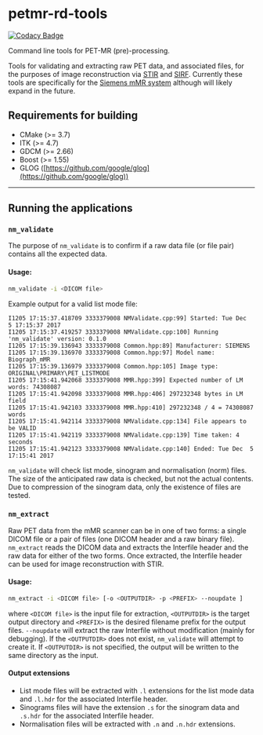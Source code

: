 # petmr-rd-tools

[![Codacy Badge](https://api.codacy.com/project/badge/Grade/d71cdf9cba3d4f9f9f973f371624bfe7)](https://www.codacy.com/app/bathomas/petmr-rd-tools?utm_source=github.com&utm_medium=referral&utm_content=UCL/petmr-rd-tools&utm_campaign=badger)

Command line tools for PET-MR (pre)-processing.

Tools for validating and extracting raw PET data, and associated files, for the purposes of image reconstruction via [STIR](https://github.com/UCL/STIR) and [SIRF](https://github.com/CCPPETMR/SIRF). Currently these tools are specifically for the [Siemens mMR system](https://www.healthcare.siemens.com/magnetic-resonance-imaging/mr-pet-scanner/biograph-mmr) although will likely expand in the future.

## Requirements for building

- CMake (>= 3.7)
- ITK (>= 4.7)
- GDCM (>= 2.66)
- Boost (>= 1.55)
- GLOG ([https://github.com/google/glog](https://github.com/google/glog))

---
## Running the applications
### `nm_validate`

The purpose of `nm_validate` is to confirm if a raw data file (or file pair) contains all the expected data.

#### Usage:

```bash
nm_validate -i <DICOM file>
```

Example output for a valid list mode file:
```
I1205 17:15:37.418709 3333379008 NMValidate.cpp:99] Started: Tue Dec  5 17:15:37 2017
I1205 17:15:37.419257 3333379008 NMValidate.cpp:100] Running 'nm_validate' version: 0.1.0
I1205 17:15:39.136943 3333379008 Common.hpp:89] Manufacturer: SIEMENS 
I1205 17:15:39.136970 3333379008 Common.hpp:97] Model name: Biograph_mMR
I1205 17:15:39.136979 3333379008 Common.hpp:105] Image type: ORIGINAL\PRIMARY\PET_LISTMODE 
I1205 17:15:41.942068 3333379008 MMR.hpp:399] Expected number of LM words: 74308087
I1205 17:15:41.942098 3333379008 MMR.hpp:406] 297232348 bytes in LM field
I1205 17:15:41.942103 3333379008 MMR.hpp:410] 297232348 / 4 = 74308087 words
I1205 17:15:41.942114 3333379008 NMValidate.cpp:134] File appears to be VALID
I1205 17:15:41.942119 3333379008 NMValidate.cpp:139] Time taken: 4 seconds
I1205 17:15:41.942123 3333379008 NMValidate.cpp:140] Ended: Tue Dec  5 17:15:41 2017
```

`nm_validate` will check list mode, sinogram and normalisation (norm) files. The size of the anticipated raw data is checked, but not the actual contents. Due to compression of the sinogram data, only the existence of files are tested.

### `nm_extract`

Raw PET data from the mMR scanner can be in one of two forms: a single DICOM file or a pair of files (one DICOM header and a raw binary file). `nm_extract` reads the DICOM data and extracts the Interfile header and the raw data for either of the two forms. Once extracted, the Interfile header can be used for image reconstruction with STIR. 

#### Usage:

```bash
nm_extract -i <DICOM file> [-o <OUTPUTDIR> -p <PREFIX> --noupdate ]
```
where `<DICOM file>` is the input file for extraction, `<OUTPUTDIR>` is the target output directory and `<PREFIX>` is the desired filename prefix for the output files. `--noupdate` will extract the raw Interfile without modification (mainly for debugging). If the `<OUTPUTDIR>` does not exist, `nm_validate` will attempt to create it. If `<OUTPUTDIR>` is not specified, the output will be written to the same directory as the input. 

#### Output extensions

- List mode files will be extracted with `.l` extensions for the list mode data and `.l.hdr` for the associated Interfile header.
- Sinograms files will have the extension `.s` for the sinogram data and `.s.hdr` for the associated Interfile header.
- Normalisation files will be extracted with `.n` and `.n.hdr` extensions.
